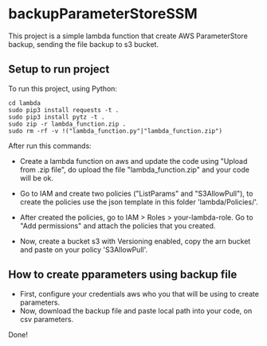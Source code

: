 # backupParameterStoreSSM

This project is a simple lambda function that create AWS ParameterStore backup, sending the file backup to s3 bucket.

## Setup to run project
To run this project, using Python:

```
cd lambda
sudo pip3 install requests -t .
sudo pip3 install pytz -t .
sudo zip -r lambda_function.zip .
sudo rm -rf -v !("lambda_function.py"|"lambda_function.zip")
``` 

After run this commands:

- Create a lambda function on aws and update the code using "Upload from .zip file",  do upload the file "lambda_function.zip" and your code will be ok.

- Go to IAM and create two policies ("ListParams" and "S3AllowPull"), to create the policies use the json template in this folder 'lambda/Policies/'.

- After created the policies, go to IAM > Roles > your-lambda-role. Go to "Add permissions" and attach the policies that you created.

- Now, create a bucket s3 with Versioning enabled, copy the arn bucket and paste on your policy 'S3AllowPull'.



## How to create pparameters using backup file

- First, configure your credentials aws who you that will be using to create parameters.
- Now, download the backup file and paste local path into your code, on csv parameters.


Done!


